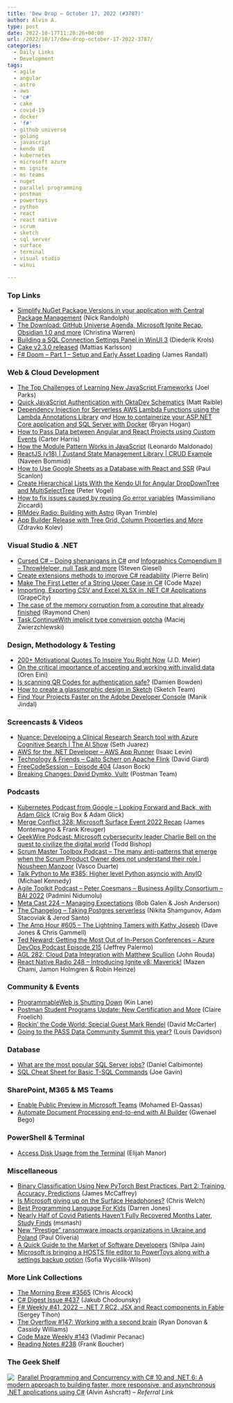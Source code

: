 ```yaml
---
title: 'Dew Drop – October 17, 2022 (#3787)'
author: Alvin A.
type: post
date: 2022-10-17T11:20:26+00:00
url: /2022/10/17/dew-drop-october-17-2022-3787/
categories:
  - Daily Links
  - Development
tags:
  - agile
  - angular
  - astro
  - aws
  - 'c#'
  - cake
  - covid-19
  - docker
  - 'f#'
  - github universe
  - golang
  - javascript
  - kendo UI
  - kubernetes
  - microsoft azure
  - ms ignite
  - ms teams
  - nuget
  - parallel programming
  - postman
  - powertoys
  - python
  - react
  - react native
  - scrum
  - sketch
  - sql server
  - surface
  - terminal
  - visual studio
  - winui

---
```

### <a name="top"></a>Top Links

  * <a href="https://nicksnettravels.builttoroam.com/central-package-management/" target="_blank" rel="noopener">Simplify NuGet Package Versions in your application with Central Package Management</a> (Nick Randolph)
  * <a href="http://www.youtube.com/watch?v=fbZpw3UGKnk" target="_blank" rel="noopener">The Download: GitHub Universe Agenda, Microsoft Ignite Recap, Obsidian 1.0 and more</a> (Christina Warren)
  * <a href="https://xamlbrewer.wordpress.com/2022/10/17/building-a-sql-connection-settings-panel-in-winui3/" target="_blank" rel="noopener">Building a SQL Connection Settings Panel in WinUI 3</a> (Diederik Krols)
  * <a href="https://cakebuild.net/blog/2022/10/cake-v2.3.0-released" target="_blank" rel="noopener">Cake v2.3.0 released</a> (Mattias Karlsson)
  * <a href="https://www.jamesdrandall.com/posts/fsharp_doom_part_1_setup_and_early_asset_loading/" target="_blank" rel="noopener">F# Doom &#8211; Part 1 &#8211; Setup and Early Asset Loading</a> (James Randall)



### <a name="web"></a>Web & Cloud Development

  * <a href="https://www.grapecity.com/blogs/the-top-challenges-of-learning-new-javascript-frameworks" target="_blank" rel="noopener">The Top Challenges of Learning New JavaScript Frameworks</a> (Joel Parks)
  * <a href="https://developer.okta.com/blog/2022/10/14/quick-javascript-authentication" target="_blank" rel="noopener">Quick JavaScript Authentication with OktaDev Schematics</a> (Matt Raible)
  * <a href="https://nodogmablog.bryanhogan.net/2022/10/dependency-injection-for-serverless-aws-lambda-functions-using-the-lambda-annotations-library/" target="_blank" rel="noopener">Dependency Injection for Serverless AWS Lambda Functions using the Lambda Annotations Library</a> _and_ <a href="https://www.twilio.com/blog/containerize-your-aspdotnet-core-application-and-sql-server-with-docker" target="_blank" rel="noopener">How to containerize your ASP.NET Core application and SQL Server with Docker</a> (Bryan Hogan)
  * <a href="https://www.syncfusion.com/blogs/post/how-to-pass-data-between-angular-and-react-projects-using-custom-events.aspx" target="_blank" rel="noopener">How to Pass Data between Angular and React Projects using Custom Events</a> (Carter Harris)
  * <a href="https://www.telerik.com/blogs/how-module-pattern-works-javascript" target="_blank" rel="noopener">How the Module Pattern Works in JavaScript</a> (Leonardo Maldonado)
  * <a href="https://www.learmoreseekmore.com/2022/10/reactjs-v18-zustand-state.html" target="_blank" rel="noopener">ReactJS (v18) | Zustand State Management Library | CRUD Example</a> (Naveen Bommidi)
  * <a href="https://thenewstack.io/how-to-use-google-sheets-as-a-database-with-react-and-ssr/" target="_blank" rel="noopener">How to Use Google Sheets as a Database with React and SSR</a> (Paul Scanlon)
  * <a href="https://www.telerik.com/blogs/create-hierarchical-lists-kendo-ui-angular-dropdowntree-multiselecttree" target="_blank" rel="noopener">Create Hierarchical Lists With the Kendo UI for Angular DropDownTree and MultiSelectTree</a> (Peter Vogel)
  * <a href="https://developers.redhat.com/articles/2022/10/17/fix-issues-reusing-go-error-variables" target="_blank" rel="noopener">How to fix issues caused by reusing Go error variables</a> (Massimiliano Ziccardi)
  * <a href="https://rimdev.io/rimdev-radio-building-with-astro/" target="_blank" rel="noopener">RIMdev Radio: Building with Astro</a> (Ryan Trimble)
  * <a href="https://www.infragistics.com/community/blogs/b/infragistics/posts/app-builder-release-with-tree-grid-and-more-components" target="_blank" rel="noopener">App Builder Release with Tree Grid, Column Properties and More</a> (Zdravko Kolev)



### <a name="dotnet"></a>Visual Studio & .NET

  * <a href="https://steven-giesel.com/blogPost/5360d1c3-89f6-4a08-9ee3-6ddbe1b44236" target="_blank" rel="noopener">Cursed C# &#8211; Doing shenanigans in C#</a> _and_ <a href="https://steven-giesel.com/blogPost/daf89cc8-4f07-4c9b-bc27-1865856e7986" target="_blank" rel="noopener">Infographics Compendium II &#8211; ThrowHelper, null Task and more</a> (Steven Giesel)
  * <a href="https://goatreview.com/create-extensions-methods-to-improve-csharp-readability/?utm_content=224202589&utm_medium=social&utm_source=linkedin&hss_channel=lcp-18055275" target="_blank" rel="noopener">Create extensions methods to improve C# readability</a> (Pierre Belin)
  * <a href="https://code-maze.com/csharp-first-letter-upper-case/" target="_blank" rel="noopener">Make The First Letter of a String Upper Case in C#</a> (Code Maze)
  * <a href="https://hackernoon.com/importing-exporting-csv-and-excel-xlsx-in-net-c-applications?source=rss" target="_blank" rel="noopener">Importing, Exporting CSV and Excel XLSX in .NET C# Applications</a> (GrapeCity)
  * <a href="https://devblogs.microsoft.com/oldnewthing/20221014-00/?p=107287" target="_blank" rel="noopener">The case of the memory corruption from a coroutine that already finished</a> (Raymond Chen)
  * <a href="https://maciejz.dev/task-continuewith-gotcha/" target="_blank" rel="noopener">Task.ContinueWith implicit type conversion gotcha</a> (Maciej Zwierzchlewski)



### <a name="design"></a>Design, Methodology & Testing

  * <a href="https://sourcesofinsight.com/best-motivational-quotes/" target="_blank" rel="noopener">200+ Motivational Quotes To Inspire You Right Now</a> (J.D. Meier)
  * <a href="https://ayende.com/blog/198370-A/on-the-critical-importance-of-accepting-and-working-with-invalid-data?Key=a6012150-3695-4ced-997e-b66d1c0326bb" target="_blank" rel="noopener">On the critical importance of accepting and working with invalid data</a> (Oren Eini)
  * <a href="https://damienbod.com/2022/10/17/is-scanning-qr-codes-for-authentication-safe/" target="_blank" rel="noopener">Is scanning QR Codes for authentication safe?</a> (Damien Bowden)
  * <a href="https://www.sketch.com/blog/2022/10/14/glassmorphism-shape-tutorial/" target="_blank" rel="noopener">How to create a glassmorphic design in Sketch</a> (Sketch Team)
  * <a href="https://blog.developer.adobe.com/find-your-projects-faster-on-the-adobe-developer-console-964e0a9b9b96?source=rss----9342990108af---4" target="_blank" rel="noopener">Find Your Projects Faster on the Adobe Developer Console</a> (Manik Jindal)



### <a name="videos"></a>Screencasts & Videos

  * <a href="http://www.youtube.com/watch?v=nd-YyzBYgcg" target="_blank" rel="noopener">Nuance: Developing a Clinical Research Search tool with Azure Cognitive Search | The AI Show</a> (Seth Juarez)
  * <a href="http://www.youtube.com/watch?v=mG5BYU9WnUg" target="_blank" rel="noopener">AWS for the .NET Developer &#8211; AWS App Runner</a> (Isaac Levin)
  * <a href="https://davidgiard.com/caito-scherr-on-apache-flink" target="_blank" rel="noopener">Technology & Friends &#8211; Caito Scherr on Apache Flink</a> (David Giard)
  * <a href="http://www.youtube.com/watch?v=EB02r8I4eD4" target="_blank" rel="noopener">FreeCodeSession &#8211; Episode 404</a> (Jason Bock)
  * <a href="http://www.youtube.com/watch?v=5lAOnA1C1uk" target="_blank" rel="noopener">Breaking Changes: David Dymko, Vultr</a> (Postman Team)



### <a name="podcasts"></a>Podcasts

  * <a href="https://kubernetespodcast.com/episode/192-hello-goodbye/" target="_blank" rel="noopener">Kubernetes Podcast from Google &#8211; Looking Forward and Back, with Adam Glick</a> (Craig Box & Adam Glick)
  * <a href="http://www.mergeconflict.fm/328" target="_blank" rel="noopener">Merge Conflict 328: Microsoft Surface Event 2022 Recap</a> (James Montemagno & Frank Kreuger)
  * <a href="https://www.geekwire.com/2022/geekwire-podcast-microsoft-cybersecurity-leader-charlie-bell-on-the-quest-to-civilize-the-digital-world/" target="_blank" rel="noopener">GeekWire Podcast: Microsoft cybersecurity leader Charlie Bell on the quest to civilize the digital world</a> (Todd Bishop)
  * <a href="https://scrummastertoolbox.libsyn.com/the-many-anti-patterns-that-emerge-when-the-scrum-product-owner-does-not-understand-their-role-nousheen-manzoor" target="_blank" rel="noopener">Scrum Master Toolbox Podcast &#8211; The many anti-patterns that emerge when the Scrum Product Owner does not understand their role | Nousheen Manzoor</a> (Vasco Duarte)
  * <a href="https://talkpython.fm/episodes/show/385/higher-level-python-asyncio-with-anyio" target="_blank" rel="noopener">Talk Python to Me #385: Higher level Python asyncio with AnyIO</a> (Michael Kennedy)
  * <a href="https://agiletoolkit.libsyn.com/peter-coesmans-business-agility-consortium-bai-2022" target="_blank" rel="noopener">Agile Toolkit Podcast &#8211; Peter Coesmans &#8211; Business Agility Consortium &#8211; BAI 2022</a> (Padmini Nidumolu)
  * <a href="https://www.meta-cast.com/episode/224-managing-expectations" target="_blank" rel="noopener">Meta Cast 224 &#8211; Managing Expectations</a> (Bob Galen & Josh Anderson)
  * <a href="https://changelog.com/podcast/510" target="_blank" rel="noopener">The Changelog &#8211; Taking Postgres serverless</a> (Nikita Shamgunov, Adam Stacoviak & Jerod Santo)
  * <a href="https://theamphour.com/the-amp-hour-605-the-lightning-tamers-with-kathy-joseph/?utm_source=rss&utm_medium=rss&utm_campaign=the-amp-hour-605-the-lightning-tamers-with-kathy-joseph" target="_blank" rel="noopener">The Amp Hour #605 – The Lightning Tamers with Kathy Joseph</a> (Dave Jones & Chris Gammell)
  * <a href="http://feed.azuredevops.show/ted-newart-getting-the-most-out-of-in-person-conferences-episode-215" target="_blank" rel="noopener">Ted Neward: Getting the Most Out of In-Person Conferences &#8211; Azure DevOps Podcast Episode 215</a> (Jeffrey Palermo)
  * <a href="https://www.ageekleader.com/agl-282-cloud-data-integration-with-matthew-scullion/" target="_blank" rel="noopener">AGL 282: Cloud Data Integration with Matthew Scullion</a> (John Rouda)
  * <a href="https://www.reactnativeradio.com/episodes/rnr-248-introducing-ignite-v8-maverick" target="_blank" rel="noopener">React Native Radio 248 &#8211; Introducing Ignite v8: Maverick!</a> (Mazen Chami, Jamon Holmgren & Robin Heinze)



### <a name="events"></a>Community & Events

  * <a href="http://apievangelist.com/2022/10/15/programmableweb-is-shutting-down/" target="_blank" rel="noopener">ProgrammableWeb is Shutting Down</a> (Kin Lane)
  * <a href="https://blog.postman.com/postman-student-programs-certification-update/" target="_blank" rel="noopener">Postman Student Programs Update: New Certification and More</a> (Claire Froelich)
  * <a href="https://dotnettips.wordpress.com/2022/10/15/rockin-the-code-world-special-guest-mark-rendel/" target="_blank" rel="noopener">Rockin’ the Code World: Special Guest Mark Rendel</a> (David McCarter)
  * <a href="https://www.red-gate.com/simple-talk/opinion/editorials/going-to-the-pass-data-community-summit-this-year/" target="_blank" rel="noopener">Going to the PASS Data Community Summit this year?</a> (Louis Davidson)



### <a name="sql"></a>Database

  * <a href="https://www.mssqltips.com/sqlservertip/7405/are-sql-jobs-in-demand/" target="_blank" rel="noopener">What are the most popular SQL Server jobs?</a> (Daniel Calbimonte)
  * <a href="https://www.mssqltips.com/sqlservertip/7432/sql-cheat-sheet-sql-server-tsql-commands/" target="_blank" rel="noopener">SQL Cheat Sheet for Basic T-SQL Commands</a> (Joe Gavin)



### <a name="sp"></a>SharePoint, M365 & MS Teams

  * <a href="https://spgeeks.devoworx.com/enable-public-preview-in-microsoft-teams/" target="_blank" rel="noopener">Enable Public Preview in Microsoft Teams</a> (Mohamed El-Qassas)
  * <a href="https://powerautomate.microsoft.com/en-us/blog/automate-document-processing-end-to-end-with-ai-builder/" target="_blank" rel="noopener">Automate Document Processing end-to-end with AI Builder</a> (Gwenael Bego)



### <a name="ps"></a>PowerShell & Terminal

  * <a href="https://elijahmanor.com/blog/disk-usage-cli" target="_blank" rel="noopener">Access Disk Usage from the Terminal</a> (Elijah Manor)



### <a name="misc"></a>Miscellaneous

  * <a href="https://visualstudiomagazine.com/articles/2022/10/14/binary-classification-using-pytorch-2.aspx" target="_blank" rel="noopener">Binary Classification Using New PyTorch Best Practices, Part 2: Training, Accuracy, Predictions</a> (James McCaffrey)
  * <a href="https://www.theverge.com/2022/10/14/23400839/microsoft-surface-headphones-3-no-new-model-2-features" target="_blank" rel="noopener">Is Microsoft giving up on the Surface Headphones?</a> (Chris Welch)
  * <a href="https://www.sitepoint.com/best-programming-language-for-kids-to-learn/?utm_source=rss" target="_blank" rel="noopener">Best Programming Language For Kids</a> (Darren Jones)
  * <a href="https://science.slashdot.org/story/22/10/14/1851234/nearly-half-of-covid-patients-havent-fully-recovered-months-later-study-finds?utm_source=rss1.0mainlinkanon&utm_medium=feed" target="_blank" rel="noopener">Nearly Half of Covid Patients Haven&#8217;t Fully Recovered Months Later, Study Finds</a> (msmash)
  * <a href="https://www.microsoft.com/security/blog/2022/10/14/new-prestige-ransomware-impacts-organizations-in-ukraine-and-poland/" target="_blank" rel="noopener">New “Prestige” ransomware impacts organizations in Ukraine and Poland</a> (Paul Oliveria)
  * <a href="https://modernweb.com/hiring-software-developers/" target="_blank" rel="noopener">A Quick Guide to the Market of Software Developers</a> (Shilpa Jain)
  * <a href="https://betanews.com/2022/10/15/microsoft-is-bringing-a-hosts-file-editor-to-powertoys-along-with-a-settings-backup-option/" target="_blank" rel="noopener">Microsoft is bringing a HOSTS file editor to PowerToys along with a settings backup option</a> (Sofia Wyciślik-Wilson)



### <a name="links"></a>More Link Collections

  * <a href="https://blog.cwa.me.uk/2022/10/17/the-morning-brew-3565/" target="_blank" rel="noopener">The Morning Brew #3565</a> (Chris Alcock)
  * <a href="https://csharpdigest.net/digests/437" target="_blank" rel="noopener">C# Digest Issue #437</a> (Jakub Chodounsky)
  * <a href="https://sergeytihon.com/2022/10/15/f-weekly-41-2022-net-7-rc2-jsx-and-react-components-in-fable/" target="_blank" rel="noopener">F# Weekly #41, 2022 – .NET 7 RC2, JSX and React components in Fable</a> (Sergey Tihon)
  * <a href="https://stackoverflow.blog/2022/10/14/the-overflow-147-working-with-a-second-brain/" target="_blank" rel="noopener">The Overflow #147: Working with a second brain</a> (Ryan Donovan & Cassidy Williams)
  * <a href="https://code-maze.com/code-maze-weekly-143/" target="_blank" rel="noopener">Code Maze Weekly #143</a> (Vladimir Pecanac)
  * <a href="https://www.frankysnotes.com/2022/10/reading-notes-238.html" target="_blank" rel="noopener">Reading Notes #238</a> (Frank Boucher)



### <a name="shelf"></a>The Geek Shelf

<a href="https://www.amazon.com/dp/1803243678/?tag=amavin-20" target="_blank" rel="noopener"><img decoding="async" align="left" style="margin: 0px 4px 0px 0px; border: 0px currentcolor; border-image: none; float: left; display: inline; background-image: none;" src="https://m.media-amazon.com/images/W/IMAGERENDERING_521856-T1/images/I/41LVLQEMyRL._SS135_.jpg" border="0" /></a>&nbsp;<a href="https://www.amazon.com/dp/1803243678/?tag=amavin-20" target="_blank" rel="noopener">Parallel Programming and Concurrency with C# 10 and .NET 6: A modern approach to building faster, more responsive, and asynchronous .NET applications using C#</a> (Alvin Ashcraft) _&#8211; Referral Link_